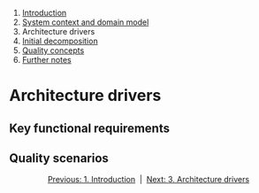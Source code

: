 1. [Introduction](index.md)
2. [System context and domain model](system-context.md)
3. Architecture drivers
4. [Initial decomposition](decomposition.md)
5. [Quality concepts](quality.md)
6. [Further notes](conclusion.md)


# Architecture drivers

## Key functional requirements

## Quality scenarios


<p align="center">
    <a href="system-context.md">Previous: 1. Introduction</a>&nbsp; | &nbsp;<a href="decomposition.md">Next: 3. Architecture drivers</a>
</p>

